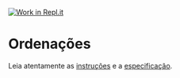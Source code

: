 [![Work in Repl.it](https://classroom.github.com/assets/work-in-replit-14baed9a392b3a25080506f3b7b6d57f295ec2978f6f33ec97e36a161684cbe9.svg)](https://classroom.github.com/online_ide?assignment_repo_id=362565&assignment_repo_type=GroupAssignmentRepo)
# Ordenações

Leia atentamente as [instruções](./instruções.md) e a [especificação](./especificação.md).
